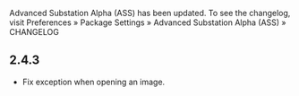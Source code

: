 Advanced Substation Alpha (ASS) has been updated. To see the changelog, visit
Preferences » Package Settings » Advanced Substation Alpha (ASS) » CHANGELOG


## 2.4.3

- Fix exception when opening an image.
